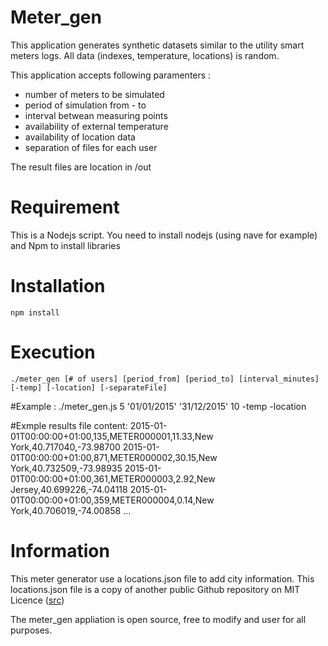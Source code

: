 # Meter_gen
This application generates synthetic datasets similar to the utility smart meters logs.
All data (indexes, temperature, locations) is random. 

This application accepts following paramenters :
- number of meters to be simulated
- period of simulation from - to
- interval betwean measuring points
- availability of external temperature
- availability of location data
- separation of files for each user

The result files are location in /out 

# Requirement
This is a Nodejs script. You need to install nodejs (using nave for example) and Npm to install libraries

# Installation
	npm install
# Execution
	./meter_gen [# of users] [period_from] [period_to] [interval_minutes] [-temp] [-location] [-separateFile]

#Example : 
	./meter_gen.js 5 '01/01/2015' '31/12/2015' 10 -temp -location
	
#Exmple results file content:
	2015-01-01T00:00:00+01:00,135,METER000001,11.33,New York,40.717040,-73.98700
	2015-01-01T00:00:00+01:00,871,METER000002,30.15,New York,40.732509,-73.98935
	2015-01-01T00:00:00+01:00,361,METER000003,2.92,New Jersey,40.699226,-74.04118
	2015-01-01T00:00:00+01:00,359,METER000004,0.14,New York,40.706019,-74.00858
	...
	
# Information
This meter generator use a locations.json file to add city information. This locations.json file is a copy of another public Github repository on MIT Licence (<a href="https://github.com/sjlu/cities/">src</a>)

The meter_gen appliation is open source, free to modify and user for all purposes.

